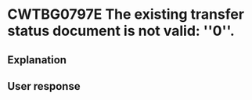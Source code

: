 # CWTBG0797E The existing transfer status document is not valid: ''0''.

## Explanation

## User response